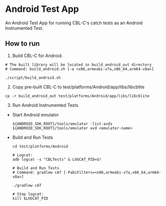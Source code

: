 # Android Test App

An Android Test App for running CBL-C's catch tests as an Android Instrumented Test.

## How to run

1. Build CBL-C for Android. 

```
# The built library will be located in build_android_out directory
# Command: build_android.sh [-a <x86,armeabi-v7a,x86_64,arm64-v8a>]

./script/build_android.sh
```

2. Copy pre-built CBL-C to test/platforms/Android/app/libs/libcblite

```
cp -r build_android_out test/platforms/Android/app/libs/libcblite
```

3. Run Android Instrumented Tests

* Start Android emulator

  ```
  ${ANDROID_SDK_ROOT}/tools/emulator -list-avds
  ${ANDROID_SDK_ROOT}/tools/emulator avd <emulator-name>
  ```

* Build and Run Tests

  ```
  cd test/platforms/Android

  # Logcat:
  adb logcat -s "CBLTests" & LOGCAT_PID=$!

  # Build and Run Tests
  # Command: gradlew cAT [-PabiFilters=<x86,armeabi-v7a,x86_64,arm64-v8a>]

  ./gradlew cAT 

  # Stop logcat:
  kill $LOGCAT_PID
  ```
  

